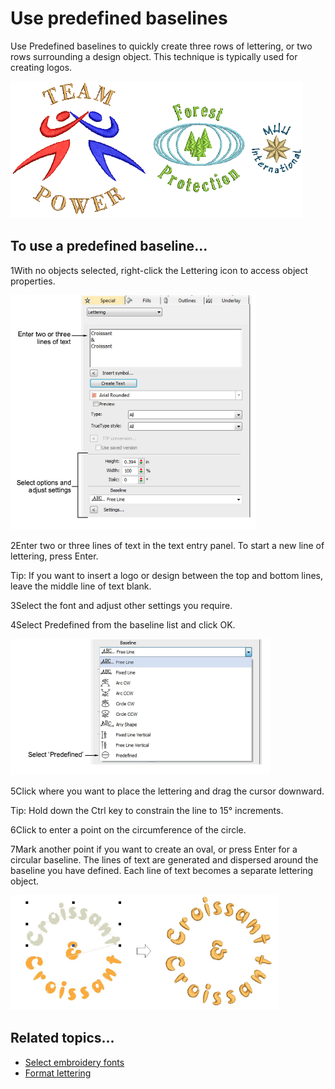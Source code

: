# Use predefined baselines

Use Predefined baselines to quickly create three rows of lettering, or two rows surrounding a design object. This technique is typically used for creating logos.

![lettering_create00083.png](assets/lettering_create00083.png)

## To use a predefined baseline...

1With no objects selected, right-click the Lettering icon to access object properties.

![lettering_create00084.png](assets/lettering_create00084.png)

2Enter two or three lines of text in the text entry panel. To start a new line of lettering, press Enter.

Tip: If you want to insert a logo or design between the top and bottom lines, leave the middle line of text blank.

3Select the font and adjust other settings you require.

4Select Predefined from the baseline list and click OK.

![lettering_create00087.png](assets/lettering_create00087.png)

5Click where you want to place the lettering and drag the cursor downward.

Tip: Hold down the Ctrl key to constrain the line to 15° increments.

6Click to enter a point on the circumference of the circle.

7Mark another point if you want to create an oval, or press Enter for a circular baseline. The lines of text are generated and dispersed around the baseline you have defined. Each line of text becomes a separate lettering object.

![lettering_create00090.png](assets/lettering_create00090.png)

## Related topics...

- [Select embroidery fonts](Select_embroidery_fonts)
- [Format lettering](Format_lettering)
